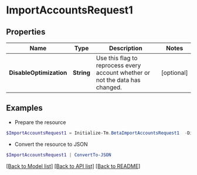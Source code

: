 # ImportAccountsRequest1
## Properties

Name | Type | Description | Notes
------------ | ------------- | ------------- | -------------
**DisableOptimization** | **String** | Use this flag to reprocess every account whether or not the data has changed. | [optional] 

## Examples

- Prepare the resource
```powershell
$ImportAccountsRequest1 = Initialize-Tm.BetaImportAccountsRequest1  -DisableOptimization true
```

- Convert the resource to JSON
```powershell
$ImportAccountsRequest1 | ConvertTo-JSON
```

[[Back to Model list]](../README.md#documentation-for-models) [[Back to API list]](../README.md#documentation-for-api-endpoints) [[Back to README]](../README.md)

